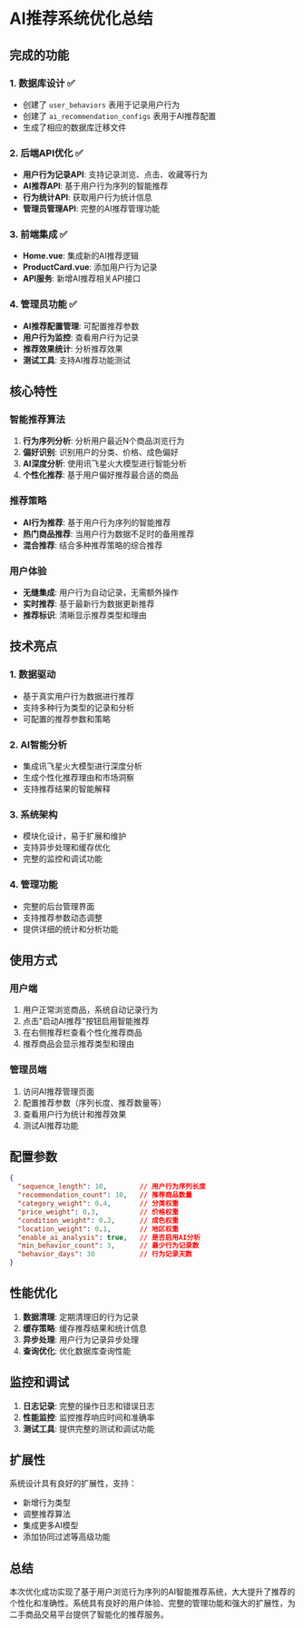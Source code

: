 # AI推荐系统优化总结

## 完成的功能

### 1. 数据库设计 ✅
- 创建了 `user_behaviors` 表用于记录用户行为
- 创建了 `ai_recommendation_configs` 表用于AI推荐配置
- 生成了相应的数据库迁移文件

### 2. 后端API优化 ✅
- **用户行为记录API**: 支持记录浏览、点击、收藏等行为
- **AI推荐API**: 基于用户行为序列的智能推荐
- **行为统计API**: 获取用户行为统计信息
- **管理员管理API**: 完整的AI推荐管理功能

### 3. 前端集成 ✅
- **Home.vue**: 集成新的AI推荐逻辑
- **ProductCard.vue**: 添加用户行为记录
- **API服务**: 新增AI推荐相关API接口

### 4. 管理员功能 ✅
- **AI推荐配置管理**: 可配置推荐参数
- **用户行为监控**: 查看用户行为记录
- **推荐效果统计**: 分析推荐效果
- **测试工具**: 支持AI推荐功能测试

## 核心特性

### 智能推荐算法
1. **行为序列分析**: 分析用户最近N个商品浏览行为
2. **偏好识别**: 识别用户的分类、价格、成色偏好
3. **AI深度分析**: 使用讯飞星火大模型进行智能分析
4. **个性化推荐**: 基于用户偏好推荐最合适的商品

### 推荐策略
- **AI行为推荐**: 基于用户行为序列的智能推荐
- **热门商品推荐**: 当用户行为数据不足时的备用推荐
- **混合推荐**: 结合多种推荐策略的综合推荐

### 用户体验
- **无缝集成**: 用户行为自动记录，无需额外操作
- **实时推荐**: 基于最新行为数据更新推荐
- **推荐标识**: 清晰显示推荐类型和理由

## 技术亮点

### 1. 数据驱动
- 基于真实用户行为数据进行推荐
- 支持多种行为类型的记录和分析
- 可配置的推荐参数和策略

### 2. AI智能分析
- 集成讯飞星火大模型进行深度分析
- 生成个性化推荐理由和市场洞察
- 支持推荐结果的智能解释

### 3. 系统架构
- 模块化设计，易于扩展和维护
- 支持异步处理和缓存优化
- 完整的监控和调试功能

### 4. 管理功能
- 完整的后台管理界面
- 支持推荐参数动态调整
- 提供详细的统计和分析功能

## 使用方式

### 用户端
1. 用户正常浏览商品，系统自动记录行为
2. 点击"启动AI推荐"按钮启用智能推荐
3. 在右侧推荐栏查看个性化推荐商品
4. 推荐商品会显示推荐类型和理由

### 管理员端
1. 访问AI推荐管理页面
2. 配置推荐参数（序列长度、推荐数量等）
3. 查看用户行为统计和推荐效果
4. 测试AI推荐功能

## 配置参数

```json
{
  "sequence_length": 10,        // 用户行为序列长度
  "recommendation_count": 10,   // 推荐商品数量
  "category_weight": 0.4,       // 分类权重
  "price_weight": 0.3,          // 价格权重
  "condition_weight": 0.2,      // 成色权重
  "location_weight": 0.1,       // 地区权重
  "enable_ai_analysis": true,   // 是否启用AI分析
  "min_behavior_count": 3,      // 最少行为记录数
  "behavior_days": 30           // 行为记录天数
}
```

## 性能优化

1. **数据清理**: 定期清理旧的行为记录
2. **缓存策略**: 缓存推荐结果和统计信息
3. **异步处理**: 用户行为记录异步处理
4. **查询优化**: 优化数据库查询性能

## 监控和调试

1. **日志记录**: 完整的操作日志和错误日志
2. **性能监控**: 监控推荐响应时间和准确率
3. **测试工具**: 提供完整的测试和调试功能

## 扩展性

系统设计具有良好的扩展性，支持：
- 新增行为类型
- 调整推荐算法
- 集成更多AI模型
- 添加协同过滤等高级功能

## 总结

本次优化成功实现了基于用户浏览行为序列的AI智能推荐系统，大大提升了推荐的个性化和准确性。系统具有良好的用户体验、完整的管理功能和强大的扩展性，为二手商品交易平台提供了智能化的推荐服务。
